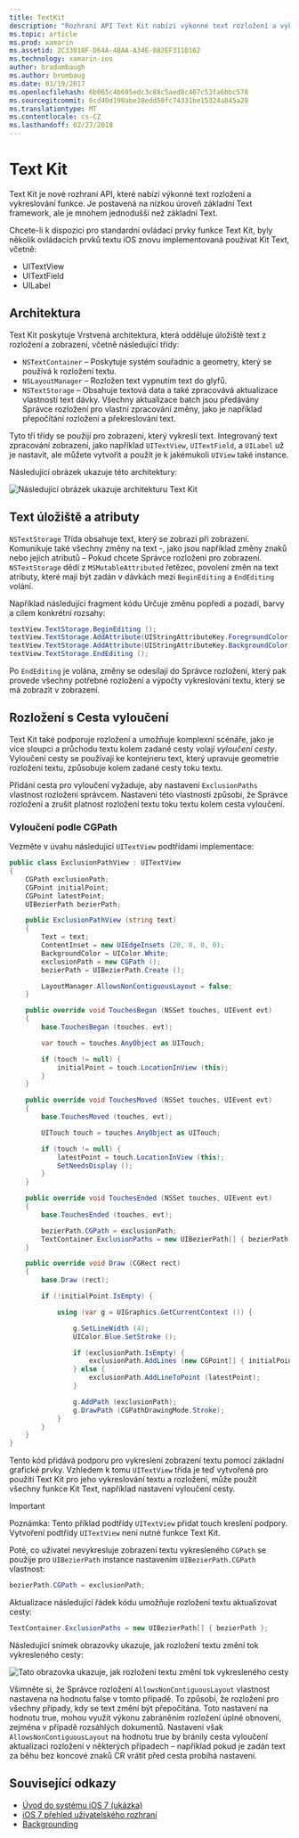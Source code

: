 ```yaml
---
title: TextKit
description: "Rozhraní API Text Kit nabízí výkonné text rozložení a vykreslování funkce Xamarin.iOS."
ms.topic: article
ms.prod: xamarin
ms.assetid: 2C33018F-D64A-4BAA-A34E-082EF311D162
ms.technology: xamarin-ios
author: bradumbaugh
ms.author: brumbaug
ms.date: 03/19/2017
ms.openlocfilehash: 6b065c4b695edc3c88c5aed8c407c53fa6bbc578
ms.sourcegitcommit: 6cd40d190abe38edd50fc74331be15324a845a28
ms.translationtype: MT
ms.contentlocale: cs-CZ
ms.lasthandoff: 02/27/2018
---
```

# <a name="text-kit"></a>Text Kit

Text Kit je nové rozhraní API, které nabízí výkonné text rozložení a vykreslování funkce. Je postavená na nízkou úroveň základní Text framework, ale je mnohem jednodušší než základní Text.

Chcete-li k dispozici pro standardní ovládací prvky funkce Text Kit, byly několik ovládacích prvků textu iOS znovu implementovaná používat Kit Text, včetně:

-  UITextView
-  UITextField
-  UILabel


## <a name="architecture"></a>Architektura

Text Kit poskytuje Vrstvená architektura, která odděluje úložiště text z rozložení a zobrazení, včetně následující třídy:

-  `NSTextContainer` – Poskytuje systém souřadnic a geometry, který se používá k rozložení textu.
-  `NSLayoutManager` – Rozložen text vypnutím text do glyfů. 
-  `NSTextStorage` – Obsahuje textová data a také zpracovává aktualizace vlastností text dávky. Všechny aktualizace batch jsou předávány Správce rozložení pro vlastní zpracování změny, jako je například přepočítání rozložení a překreslování text.


Tyto tři třídy se použijí pro zobrazení, který vykreslí text. Integrovaný text zpracování zobrazení, jako například `UITextView`, `UITextField`, a `UILabel` už je nastavit, ale můžete vytvořit a použít je k jakémukoli `UIView` také instance.

Následující obrázek ukazuje této architektury:

 ![](textkit-images/textkitarch.png "Následující obrázek ukazuje architekturu Text Kit")

## <a name="text-storage-and-attributes"></a>Text úložiště a atributy

`NSTextStorage` Třída obsahuje text, který se zobrazí při zobrazení. Komunikuje také všechny změny na text -, jako jsou například změny znaků nebo jejich atributů – Pokud chcete Správce rozložení pro zobrazení. `NSTextStorage` dědí z `MSMutableAttributed` řetězec, povolení změn na text atributy, které mají být zadán v dávkách mezi `BeginEditing` a `EndEditing` volání.

Například následující fragment kódu Určuje změnu popředí a pozadí, barvy a cílem konkrétní rozsahy:

```csharp
textView.TextStorage.BeginEditing ();
textView.TextStorage.AddAttribute(UIStringAttributeKey.ForegroundColor, UIColor.Green, new NSRange(200, 400));
textView.TextStorage.AddAttribute(UIStringAttributeKey.BackgroundColor, UIColor.Black, new NSRange(210, 300));
textView.TextStorage.EndEditing ();
```

Po `EndEditing` je volána, změny se odesílají do Správce rozložení, který pak provede všechny potřebné rozložení a výpočty vykreslování textu, který se má zobrazit v zobrazení.

## <a name="layout-with-exclusion-path"></a>Rozložení s Cesta vyloučení

Text Kit také podporuje rozložení a umožňuje komplexní scénáře, jako je více sloupci a průchodu textu kolem zadané cesty volají *vyloučení cesty*. Vyloučení cesty se používají ke kontejneru text, který upravuje geometrie rozložení textu, způsobuje kolem zadané cesty toku textu.

Přidání cesta pro vyloučení vyžaduje, aby nastavení `ExclusionPaths` vlastnost rozložení správcem. Nastavení této vlastnosti způsobí, že Správce rozložení a zrušit platnost rozložení textu toku textu kolem cesta vyloučení.

### <a name="exclusion-based-on-a-cgpath"></a>Vyloučení podle CGPath

Vezměte v úvahu následující `UITextView` podtřídami implementace:

```csharp
public class ExclusionPathView : UITextView
{
    CGPath exclusionPath;
    CGPoint initialPoint;
    CGPoint latestPoint;
    UIBezierPath bezierPath;

    public ExclusionPathView (string text)
    {
        Text = text;
        ContentInset = new UIEdgeInsets (20, 0, 0, 0);
        BackgroundColor = UIColor.White;
        exclusionPath = new CGPath ();
        bezierPath = UIBezierPath.Create ();

        LayoutManager.AllowsNonContiguousLayout = false;
    }

    public override void TouchesBegan (NSSet touches, UIEvent evt)
    {
        base.TouchesBegan (touches, evt);

        var touch = touches.AnyObject as UITouch;

        if (touch != null) {
            initialPoint = touch.LocationInView (this);
        }
    }

    public override void TouchesMoved (NSSet touches, UIEvent evt)
    {
        base.TouchesMoved (touches, evt);

        UITouch touch = touches.AnyObject as UITouch;

        if (touch != null) {
            latestPoint = touch.LocationInView (this);
            SetNeedsDisplay ();
        }
    }

    public override void TouchesEnded (NSSet touches, UIEvent evt)
    {
        base.TouchesEnded (touches, evt);

        bezierPath.CGPath = exclusionPath;
        TextContainer.ExclusionPaths = new UIBezierPath[] { bezierPath };
    }

    public override void Draw (CGRect rect)
    {
        base.Draw (rect);

        if (!initialPoint.IsEmpty) {

            using (var g = UIGraphics.GetCurrentContext ()) {

                g.SetLineWidth (4);
                UIColor.Blue.SetStroke ();

                if (exclusionPath.IsEmpty) {
                    exclusionPath.AddLines (new CGPoint[] { initialPoint, latestPoint });
                } else {
                    exclusionPath.AddLineToPoint (latestPoint);
                }

                g.AddPath (exclusionPath);
                g.DrawPath (CGPathDrawingMode.Stroke);
            }
        }
    }
}
```

Tento kód přidává podporu pro vykreslení zobrazení textu pomocí základní grafické prvky. Vzhledem k tomu `UITextView` třída je teď vytvořená pro použití Text Kit pro jeho vykreslování textu a rozložení, může použít všechny funkce Kit Text, například nastavení vyloučení cesty.

> [!IMPORTANT]
>   Poznámka: Tento příklad podtřídy `UITextView` přidat touch kreslení podpory. Vytvoření podtřídy `UITextView` není nutné funkce Text Kit.



Poté, co uživatel nevykresluje zobrazení textu vykresleného `CGPath` se použije pro `UIBezierPath` instance nastavením `UIBezierPath.CGPath` vlastnost:

```csharp
bezierPath.CGPath = exclusionPath;
```

Aktualizace následující řádek kódu umožňuje rozložení textu aktualizovat cesty:

```csharp
TextContainer.ExclusionPaths = new UIBezierPath[] { bezierPath };
```

Následující snímek obrazovky ukazuje, jak rozložení textu změní tok vykresleného cesty:

<!-- ![](textkit-images/exclusionpath1.png "This screenshot illustrates how the text layout changes to flow around the drawn path")--> 
![](textkit-images/exclusionpath2.png "Tato obrazovka ukazuje, jak rozložení textu změní tok vykresleného cesty")

Všimněte si, že Správce rozložení `AllowsNonContiguousLayout` vlastnost nastavena na hodnotu false v tomto případě. To způsobí, že rozložení pro všechny případy, kdy se text změní být přepočítána. Toto nastavení na hodnotu true, mohou využít výkonu zabráněním rozložení úplné obnovení, zejména v případě rozsáhlých dokumentů. Nastavení však `AllowsNonContiguousLayout` na hodnotu true by bránily cesta vyloučení aktualizaci rozložení v některých případech – například pokud je zadán text za běhu bez koncové znaků CR vrátit před cesta probíhá nastavení.


## <a name="related-links"></a>Související odkazy

- [Úvod do systému iOS 7 (ukázka)](https://developer.xamarin.com/samples/monotouch/IntroToiOS7)
- [iOS 7 přehled uživatelského rozhraní](~/ios/platform/introduction-to-ios7/ios7-ui.md)
- [Backgrounding](~/ios/app-fundamentals/backgrounding/index.md)
